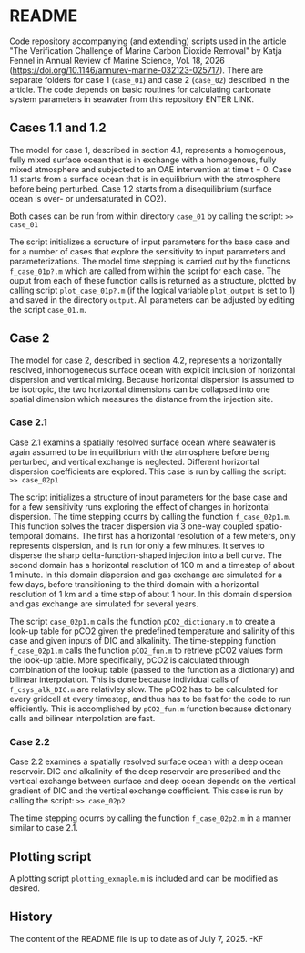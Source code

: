 # README

Code repository accompanying (and extending) scripts used in the article "The Verification Challenge of Marine Carbon Dioxide Removal" by Katja Fennel in Annual Review of Marine Science, Vol. 18, 2026 (https://doi.org/10.1146/annurev-marine-032123-025717). There are separate folders for case 1 (`case_01`) and case 2 (`case_02`) described in the article. The code depends on basic routines for calculating carbonate system parameters in seawater from this repository ENTER LINK.

## Cases 1.1 and 1.2

The model for case 1, described in section 4.1, represents a homogenous, fully mixed surface ocean that is in exchange with a homogenous, fully mixed atmosphere and subjected to an OAE intervention at time t = 0. Case 1.1 starts from a surface ocean that is in equilibrium with the atmosphere before being perturbed. Case 1.2 starts from a disequilibrium (surface ocean is over- or undersaturated in CO2). 

Both cases can be run from within directory `case_01` by calling the script: `>> case_01`

The script initializes a scructure of input parameters for the base case and for a number of cases that explore the sensitivity to input parameters and parameterizations. The model time stepping is carried out by the functions `f_case_01p?.m` which are called from within the script for each case. The ouput from each of these function calls is returned as a structure, plotted by calling script `plot_case_01p?.m` (if the logical variable `plot_output` is set to 1) and saved in the directory `output`. All parameters can be adjusted by editing the script `case_01.m`.  

## Case 2

The model for case 2, described in section 4.2, represents a horizontally resolved, inhomogeneous surface ocean with explicit inclusion of horizontal dispersion and vertical mixing. Because horizontal dispersion is assumed to be isotropic, the two horizontal dimensions can be collapsed into one spatial dimension which measures the distance from the injection site. 

### Case 2.1
Case 2.1 examins a spatially resolved surface ocean where seawater is again assumed to be in equilibrium with the atmosphere before being perturbed, and vertical exchange is neglected. Different horizontal dispersion coefficients are explored. This case is run by calling the script: `>> case_02p1`

The script initializes a structure of input parameters for the base case and for a few sensitivity runs exploring the effect of changes in horizontal dispersion. The time stepping ocurrs by calling the function `f_case_02p1.m`. This function solves the tracer dispersion via 3 one-way coupled spatio-temporal domains. The first has a horizontal resolution of a few meters, only represents dispersion, and is run for only a few minutes. It serves to disperse the sharp delta-function-shaped injection into a bell curve. The second domain has a horizontal resolution of 100 m and a timestep of about 1 minute. In this domain dispersion and gas exchange are simulated for a few days, before transitioning to the third domain with a horizontal resolution of 1 km and a time step of about 1 hour. In this domain dispersion and gas exchange are simulated for several years.

The script `case_02p1.m` calls the function `pCO2_dictionary.m` to create a look-up table for pCO2 given the predefined temperature and salinity of this case and given inputs of DIC and alkalinity. The time-stepping function `f_case_02p1.m` calls the function `pCO2_fun.m` to retrieve pCO2 values form the look-up table. More specifically, pCO2 is calculated through combination of the lookup table (passed to the function as a dictionary) and bilinear interpolation. This is done because individual calls of `f_csys_alk_DIC.m` are relativley slow. The pCO2 has to be calculated for every gridcell at every timestep, and thus has to be fast for the code to run efficiently. This is accomplished by `pCO2_fun.m` function because dictionary calls and bilinear interpolation are fast. 

### Case 2.2
Case 2.2 examines a spatially resolved surface ocean with a deep ocean reservoir. DIC and alkalinity of the deep reservoir are prescribed and the vertical exchange between surface and deep ocean depends on the vertical gradient of DIC and the vertical exchange coefficient. This case is run by calling the script: `>> case_02p2`

The time stepping ocurrs by calling the function `f_case_02p2.m` in a manner similar to case 2.1. 


## Plotting script
A plotting script `plotting_exmaple.m` is included and can be modified as desired.


## History
The content of the README file is up to date as of July 7, 2025. -KF














